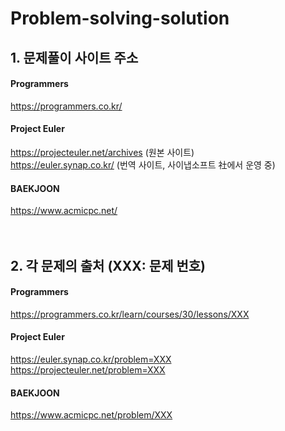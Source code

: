 # Problem-solving-solution
## 1. 문제풀이 사이트 주소
#### Programmers
https://programmers.co.kr/
<br/>
#### Project Euler
https://projecteuler.net/archives (원본 사이트)  
https://euler.synap.co.kr/        (번역 사이트, 사이냅소프트 社에서 운영 중) 
<br/>
#### BAEKJOON
https://www.acmicpc.net/
<br/>
<br/>
<br/>
## 2. 각 문제의 출처 (XXX: 문제 번호)  
#### Programmers
https://programmers.co.kr/learn/courses/30/lessons/XXX
<br/>
#### Project Euler  
https://euler.synap.co.kr/problem=XXX 
https://projecteuler.net/problem=XXX
<br/>
#### BAEKJOON  
https://www.acmicpc.net/problem/XXX
